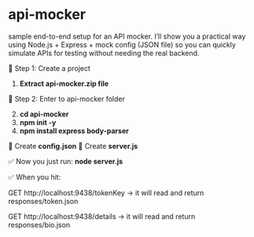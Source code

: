 # api-mocker
sample end-to-end setup for an API mocker. I’ll show you a practical way using Node.js + Express + mock config (JSON file) so you can quickly simulate APIs for testing without needing the real backend.

🔹 Step 1: Create a project
1) **Extract api-mocker.zip file**
   
🔹 Step 2: Enter to api-mocker folder

2) **cd api-mocker**
3) **npm init -y**
4) **npm install express body-parser**

🔹 Create **config.json**
🔹 Create **server.js**

✅ Now you just run: **node server.js**

✅ When you hit:

GET http://localhost:9438/tokenKey → it will read and return responses/token.json

GET http://localhost:9438/details → it will read and return responses/bio.json
